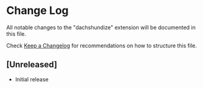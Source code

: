 # Change Log
All notable changes to the "dachshundize" extension will be documented in this file.

Check [Keep a Changelog](http://keepachangelog.com/) for recommendations on how to structure this file.

## [Unreleased]
- Initial release